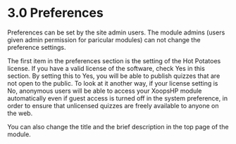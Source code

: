 # 3.0 Preferences
Preferences can be set by the site admin users. The module admins (users given admin permission for paricular modules) can not change the preference settings.

The first item in the preferences section is the setting of the Hot Potatoes license. If you have a valid license of the software, check Yes in this section. By setting this to Yes, you will be able to publish quizzes that are not open to the public. To look at it another way, if your license setting is No, anonymous users will be able to access your XoopsHP module automatically even if guest access is turned off in the system preference, in order to ensure that unlicensed quizzes are freely available to anyone on the web.

You can also change the title and the brief description in the top page of the module.